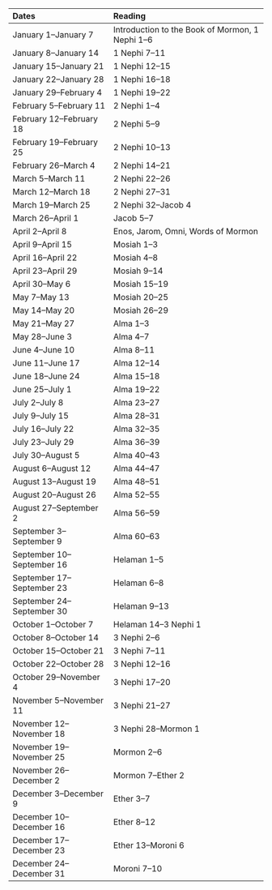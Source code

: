

| Dates                     | Reading                                         |
|:--------------------------|:------------------------------------------------|
| January  1–January  7     | Introduction to the Book of Mormon, 1 Nephi 1–6 |
| January  8–January 14     | 1 Nephi 7–11                                    |
| January 15–January 21     | 1 Nephi 12–15                                   |
| January 22–January 28     | 1 Nephi 16–18                                   |
| January 29–February  4    | 1 Nephi 19–22                                   |
| February  5–February 11   | 2 Nephi 1–4                                     |
| February 12–February 18   | 2 Nephi 5–9                                     |
| February 19–February 25   | 2 Nephi 10–13                                   |
| February 26–March  4      | 2 Nephi 14–21                                   |
| March  5–March 11         | 2 Nephi 22–26                                   |
| March 12–March 18         | 2 Nephi 27–31                                   |
| March 19–March 25         | 2 Nephi 32–Jacob 4                              |
| March 26–April  1         | Jacob 5–7                                       |
| April  2–April  8         | Enos, Jarom, Omni, Words of Mormon              |
| April  9–April 15         | Mosiah 1–3                                      |
| April 16–April 22         | Mosiah 4–8                                      |
| April 23–April 29         | Mosiah 9–14                                     |
| April 30–May  6           | Mosiah 15–19                                    |
| May  7–May 13             | Mosiah 20–25                                    |
| May 14–May 20             | Mosiah 26–29                                    |
| May 21–May 27             | Alma 1–3                                        |
| May 28–June  3            | Alma 4–7                                        |
| June  4–June 10           | Alma 8–11                                       |
| June 11–June 17           | Alma 12–14                                      |
| June 18–June 24           | Alma 15–18                                      |
| June 25–July  1           | Alma 19–22                                      |
| July  2–July  8           | Alma 23–27                                      |
| July  9–July 15           | Alma 28–31                                      |
| July 16–July 22           | Alma 32–35                                      |
| July 23–July 29           | Alma 36–39                                      |
| July 30–August  5         | Alma 40–43                                      |
| August  6–August 12       | Alma 44–47                                      |
| August 13–August 19       | Alma 48–51                                      |
| August 20–August 26       | Alma 52–55                                      |
| August 27–September  2    | Alma 56–59                                      |
| September  3–September  9 | Alma 60–63                                      |
| September 10–September 16 | Helaman 1–5                                     |
| September 17–September 23 | Helaman 6–8                                     |
| September 24–September 30 | Helaman 9–13                                    |
| October  1–October  7     | Helaman 14–3 Nephi 1                            |
| October  8–October 14     | 3 Nephi 2–6                                     |
| October 15–October 21     | 3 Nephi 7–11                                    |
| October 22–October 28     | 3 Nephi 12–16                                   |
| October 29–November  4    | 3 Nephi 17–20                                   |
| November  5–November 11   | 3 Nephi 21–27                                   |
| November 12–November 18   | 3 Nephi 28–Mormon 1                             |
| November 19–November 25   | Mormon 2–6                                      |
| November 26–December  2   | Mormon 7–Ether 2                                |
| December  3–December  9   | Ether 3–7                                       |
| December 10–December 16   | Ether 8–12                                      |
| December 17–December 23   | Ether 13–Moroni 6                               |
| December 24–December 31   | Moroni 7–10                                     |

